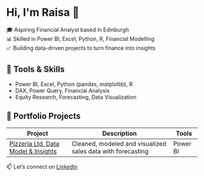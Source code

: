 # Hi, I'm Raisa  👋

🎓 Aspiring Financial Analyst based in Edinburgh  
📊 Skilled in Power BI, Excel, Python, R, Financial Modelling  
📈 Building data-driven projects to turn finance into insights

## 🔧 Tools & Skills
- Power BI, Excel, Python (pandas, matplotlib), R
- DAX, Power Query, Financial Analysis
- Equity Research, Forecasting, Data Visualization

## 🧠 Portfolio Projects
| Project | Description | Tools |
|--------|-------------|-------|
| [Pizzeria Ltd. Data Model & Insights](https://github.com/raisagyl/portfolio/tree/main/power-bi-retail-dashboard) | Cleaned, modeled and visualized sales data with forecasting | Power BI 

📫 Let’s connect on [LinkedIn](https://www.linkedin.com/in/raisaganyuli/?trk=opento_sprofile_details)

